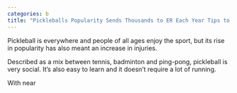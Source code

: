 ```yaml
---
categories: b
title: "Pickleballs Popularity Sends Thousands to ER Each Year Tips to Avoid Common Injuries"
---
```


Pickleball is everywhere and people of all ages enjoy the sport, but its rise in popularity has also meant an increase in injuries.



Described as a mix between tennis, badminton and ping-pong, pickleball is very social. It’s also easy to learn and it doesn’t require a lot of running.



With near